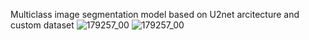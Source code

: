 Multiclass image segmentation model based on U2net arcitecture and custom dataset 
![179257_00](https://github.com/Globolik/U2net_human_parsing/assets/86630669/b7bc7056-69b5-419b-9e10-54cb9cce4a8a)
![179257_00](https://github.com/Globolik/U2net_human_parsing/assets/86630669/fa56fa96-b741-4f68-8401-27bba461e57f)

